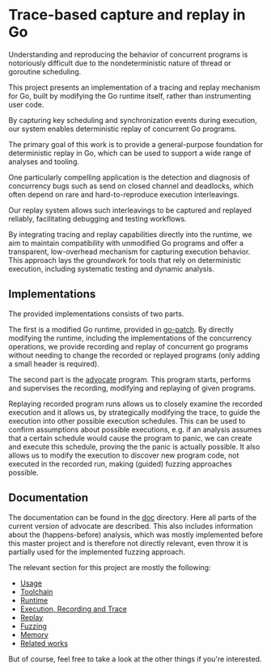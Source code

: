 # Trace-based capture and replay in Go

Understanding and reproducing the behavior of concurrent programs is
notoriously difficult due to the nondeterministic nature of thread or
goroutine scheduling.

This project presents an implementation of a tracing and replay mechanism for
Go, built by modifying the Go runtime itself, rather than instrumenting user code.

By capturing key scheduling and synchronization events during execution, our
system enables deterministic replay of concurrent Go programs.

The primary goal of this work is to provide a general-purpose foundation for
deterministic replay in Go, which can be used to support a wide range of
analyses and tooling.

One particularly compelling application is the detection and diagnosis of
concurrency bugs such as send on closed channel and deadlocks, which often
depend on rare and hard-to-reproduce execution interleavings.

Our replay system allows such interleavings to be captured and replayed reliably,
facilitating debugging and testing workflows.

By integrating tracing and replay capabilities directly into the runtime, we
aim to maintain compatibility with unmodified Go programs and offer a
transparent, low-overhead mechanism for capturing execution behavior.
This approach lays the groundwork for tools that rely on deterministic
execution, including systematic testing and dynamic analysis.

## Implementations

The provided implementations consists of two parts.

The first is a modified Go runtime, provided in [go-patch](./go-patch/).
By directly modifying the runtime, including the implementations of the
concurrency operations, we provide recording and replay of concurrent
go programs without needing to change the recorded or replayed programs
(only adding a small header is required).

The second part is the [advocate](./advocate/) program. This program
starts, performs and supervises the recording, modifying and replaying
of given programs.

Replaying recorded program runs allows us to closely examine the recorded
execution and it allows us, by strategically modifying the trace, to
guide the execution into other possible execution schedules. This can be
used to confirm assumptions about possible executions, e.g. if an
analysis assumes that a certain schedule would cause the program to
panic, we can create and execute this schedule, proving the the
panic is actually possible. It also allows us to modify the execution
to discover new program code, not executed in the recorded run, making
(guided) fuzzing approaches possible.

## Documentation

The documentation can be found in the [doc](./doc/) directory. Here all parts
of the current version of advocate are described. This also includes
information about the (happens-before) analysis, which was mostly implemented
before this master project and is therefore not directly relevant, even throw
it is partially used for the implemented fuzzing approach.

The relevant section for this project are mostly the following:


- [Usage](doc/usage.md)
- [Toolchain](doc/toolchain.md)
- [Runtime](doc/runtime.md)
- [Execution, Recording and Trace](doc/recording.md)
- [Replay](doc/replay.md)
- [Fuzzing](doc/fuzzing.md)
- [Memory](doc/memory.md)
- [Related works](doc/relatedWorks.md)

But of course, feel free to take a look at the other things if you're interested.